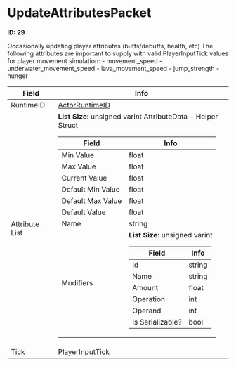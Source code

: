 # UpdateAttributesPacket

**ID: 29**  

Occasionally updating player attributes (buffs/debuffs, health, etc) The following attributes are important to supply with valid PlayerInputTick values for player movement simulation: - movement_speed - underwater_movement_speed - lava_movement_speed - jump_strength - hunger

<table><thead><tr><th>Field</th><th>Info</th></tr></thead><tbody>
<tr><td>RuntimeID</td><td><a href="../types/ActorRuntimeID.md">ActorRuntimeID</a></td></tr>
<tr><td>Attribute List</td><td><b>List Size:</b> unsigned varint
  AttributeData - Helper Struct  
  <table><thead><tr><th>Field</th><th>Info</th></tr></thead><tbody>
  <tr><td>Min Value</td><td>float</td></tr>
  <tr><td>Max Value</td><td>float</td></tr>
  <tr><td>Current Value</td><td>float</td></tr>
  <tr><td>Default Min Value</td><td>float</td></tr>
  <tr><td>Default Max Value</td><td>float</td></tr>
  <tr><td>Default Value</td><td>float</td></tr>
  <tr><td>Name</td><td>string</td></tr>
  <tr><td>Modifiers</td><td><b>List Size:</b> unsigned varint
    <table><thead><tr><th>Field</th><th>Info</th></tr></thead><tbody>
    <tr><td>Id</td><td>string</td></tr>
    <tr><td>Name</td><td>string</td></tr>
    <tr><td>Amount</td><td>float</td></tr>
    <tr><td>Operation</td><td>int</td></tr>
    <tr><td>Operand</td><td>int</td></tr>
    <tr><td>Is Serializable?</td><td>bool</td></tr>
    </tbody></table></td></tr>
  </tbody></table></td></tr>
<tr><td>Tick</td><td><a href="../types/PlayerInputTick.md">PlayerInputTick</a></td></tr>
</tbody></table>
